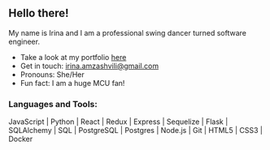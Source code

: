 ## Hello there!

My name is Irina and I am a professional swing dancer turned software engineer.

- Take a look at my portfolio [here](https://irina-amzashvili.dev)
- Get in touch: irina.amzashvili@gmail.com
- Pronouns: She/Her
- Fun fact: I am a huge MCU fan!

### Languages and Tools:
JavaScript | Python | React | Redux | Express | Sequelize | Flask | SQLAlchemy | SQL | PostgreSQL | Postgres | Node.js | Git | HTML5 | CSS3 | Docker
